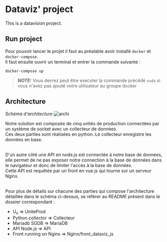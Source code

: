 # Dataviz' project

This is a datavision project.

## Run project
Pour pouvoir lancer le projet il faut au préalable avoir installé `docker` et `docker-compose`.<br>
Il faut ensuite ouvrir un terminal et entrer la commande suivante :
```shell
docker-compose up
```
> **_NOTE:_**  Vous devrez peut être executer la commande précédé `sudo` si vous n'avez pas ajouté votre utilisateur au groupe docker

##  Architecture
_Schéma d'architecture_ 
![archi](https://user-images.githubusercontent.com/59962729/159161412-d6f5875a-1b5f-49a3-ab37-ba83afb04dd7.png)

Notre solution est composée de cinq unités de production connectées par un système de socket avec un collecteur de données. <br>
Ces deux parties sont réalisées en python. Le collecteur enregistre les données en base. <br><br>

D'un autre côté une API en node.js est connectée à notre base de données, elle permet de ne pas exposer notre connection à la base de données dans le navigateur et donc de limiter l'accès à la base de données.<br>
Cette API est requêtée par un front en vue.js qui tourne sur un serveur Nginx.<br><br>

Pour plus de détails sur chacune des parties qui compose l'architecture détaillée dans le schéma ci-dessus, se référer au README présent dans le dossier correspondant : 
 - U<sub>n</sub> => UniteProd
 - Python collector => Collecteur
 - Mariadb SGDB => MariaDB
 - API Node.js => API
 - Front running on Nginx => Nginx/front_dataviz_js


